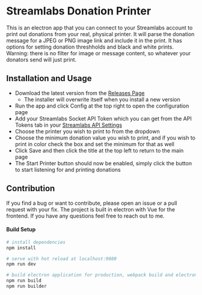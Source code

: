 # Streamlabs Donation Printer

This is an electron app that you can connect to your Streamlabs account to print out donations from your real, physical printer. It will parse the donation message for a JPEG or PNG image link and include it in the print. It has options for setting donation threshholds and black and white prints. Warning: there is no filter for image or message content, so whatever your donators send will just print.

## Installation and Usage

* Download the latest version from the [Releases Page](https://github.com/StewM/streamlabs-donations-printer/releases)
  * The installer will overwrite itself when you install a new version
* Run the app and click Config at the top right to open the configuration page
* Add your Streamlabs Socket API Token which you can get from the API Tokens tab in your [Streamlabs API Settings](https://streamlabs.com/dashboard#/settings/api-settings)
* Choose the printer you wish to print to from the dropdown
* Choose the minimum donation value you wish to print, and if you wish to print in color check the box and set the minimum for that as well
* Click Save and then click the title at the top left to return to the main page
* The Start Printer button should now be enabled, simply click the button to start listening for and printing donations

## Contribution

If you find a bug or want to contribute, please open an issue or a pull request with your fix. The project is built in electron with Vue for the frontend. If you have any questions feel free to reach out to me.

#### Build Setup

``` bash
# install dependencies
npm install

# serve with hot reload at localhost:9080
npm run dev

# build electron application for production, webpack build and electron build are separated for CI/CD
npm run build
npm run builder
```
